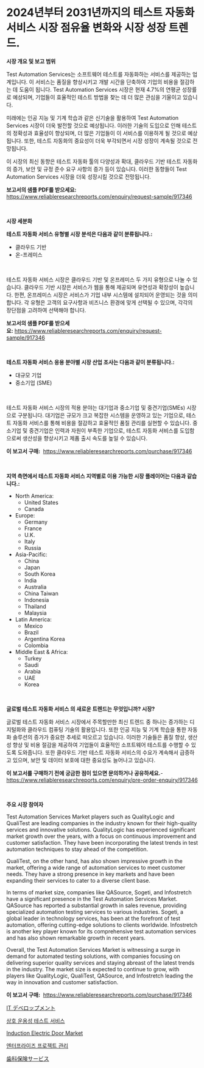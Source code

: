 <p><h1>2024년부터 2031년까지의 테스트 자동화 서비스 시장 점유율 변화와 시장 성장 트렌드.</h1></p><p><strong>시장 개요 및 보고 범위</strong></p>
<p><p>Test Automation Services는 소프트웨어 테스트를 자동화하는 서비스를 제공하는 업계입니다. 이 서비스는 품질을 향상시키고 개발 시간을 단축하여 기업의 비용을 절감하는 데 도움이 됩니다. Test Automation Services 시장은 현재 4.7%의 연평균 성장률로 예상되며, 기업들이 효율적인 테스트 방법을 찾는 데 더 많은 관심을 기울이고 있습니다.</p><p>미래에는 인공 지능 및 기계 학습과 같은 신기술을 활용하여 Test Automation Services 시장이 더욱 발전할 것으로 예상됩니다. 이러한 기술의 도입으로 인해 테스트의 정확성과 효율성이 향상되며, 더 많은 기업들이 이 서비스를 이용하게 될 것으로 예상됩니다. 또한, 테스트 자동화의 중요성이 더욱 부각되면서 시장 성장이 계속될 것으로 전망됩니다.</p><p>이 시장의 최신 동향은 테스트 자동화 툴의 다양성과 확대, 클라우드 기반 테스트 자동화의 증가, 보안 및 규정 준수 요구 사항의 증가 등이 있습니다. 이러한 동향들이 Test Automation Services 시장을 더욱 성장시킬 것으로 전망됩니다.</p></p>
<p><strong>보고서의 샘플 PDF를 받으세요:</strong> <a href="https://www.reliableresearchreports.com/enquiry/request-sample/917346">https://www.reliableresearchreports.com/enquiry/request-sample/917346</a></p>
<p>&nbsp;</p>
<p><strong>시장 세분화</strong></p>
<p><strong>테스트 자동화 서비스 유형별 시장 분석은 다음과 같이 분류됩니다.:</strong></p>
<p><ul><li>클라우드 기반</li><li>온-프레미스</li></ul></p>
<p>&nbsp;</p>
<p><p>테스트 자동화 서비스 시장은 클라우드 기반 및 온프레미스 두 가지 유형으로 나눌 수 있습니다. 클라우드 기반 시장은 서비스가 웹을 통해 제공되며 유연성과 확장성이 높습니다. 한편, 온프레미스 시장은 서비스가 기업 내부 시스템에 설치되어 운영되는 것을 의미합니다. 각 유형은 고객의 요구사항과 비즈니스 환경에 맞게 선택될 수 있으며, 각각의 장단점을 고려하여 선택해야 합니다.</p></p>
<p><strong>보고서의 샘플 PDF를 받으세요:</strong>&nbsp;<a href="https://www.reliableresearchreports.com/enquiry/request-sample/917346">https://www.reliableresearchreports.com/enquiry/request-sample/917346</a></p>
<p>&nbsp;</p>
<p><strong> 테스트 자동화 서비스 응용 분야별 시장 산업 조사는 다음과 같이 분류됩니다.:</strong></p>
<p><ul><li>대규모 기업</li><li>중소기업 (SME)</li></ul></p>
<p>&nbsp;</p>
<p><p>테스트 자동화 서비스 시장의 적용 분야는 대기업과 중소기업 및 중견기업(SMEs) 시장으로 구분됩니다. 대기업은 규모가 크고 복잡한 시스템을 운영하고 있는 기업으로, 테스트 자동화 서비스를 통해 비용을 절감하고 효율적인 품질 관리를 실현할 수 있습니다. 중소기업 및 중견기업은 인력과 자원이 부족한 기업으로, 테스트 자동화 서비스를 도입함으로써 생산성을 향상시키고 제품 출시 속도를 높일 수 있습니다.</p></p>
<p><strong>이 보고서 구매:</strong>&nbsp; <a href="https://www.reliableresearchreports.com/purchase/917346">https://www.reliableresearchreports.com/purchase/917346</a></p>
<p>&nbsp;</p>
<p><strong>지역 측면에서 테스트 자동화 서비스 지역별로 이용 가능한 시장 플레이어는 다음과 같습니다.:</strong></p>
<p><ul>
    <li>
        North America:
        <ul>
            <li>United States</li>
            <li>Canada</li>
        </ul>
    </li>
    <li>
        Europe:
        <ul>
            <li>Germany</li>
            <li>France</li>
            <li>U.K.</li>
            <li>Italy</li>
            <li>Russia</li>
        </ul>
    </li>
    <li>
        Asia-Pacific:
        <ul>
            <li>China</li>
            <li>Japan</li>
            <li>South Korea</li>
            <li>India</li>
            <li>Australia</li>
            <li>China Taiwan</li>
            <li>Indonesia</li>
            <li>Thailand</li>
            <li>Malaysia</li>
        </ul>
    </li>
    <li>
        Latin America:
        <ul>
            <li>Mexico</li>
            <li>Brazil</li>
            <li>Argentina Korea</li>
            <li>Colombia</li>
        </ul>
    </li>
    <li>
        Middle East & Africa:
        <ul>
            <li>Turkey</li>
            <li>Saudi</li>
            <li>Arabia</li>
            <li>UAE</li>
            <li>Korea</li>
        </ul>
    </li>
    </ul></p>
<p>&nbsp;</p>
<p><strong>글로벌 테스트 자동화 서비스 의 새로운 트렌드는 무엇입니까? 시장?</strong></p>
<p><p>글로벌 테스트 자동화 서비스 시장에서 주목할만한 최신 트렌드 중 하나는 증가하는 디지털화와 클라우드 컴퓨팅 기술의 활용입니다. 또한 인공 지능 및 기계 학습을 통한 자동화 솔루션의 증가가 중요한 추세로 떠오르고 있습니다. 이러한 기술들은 품질 향상, 생산성 향상 및 비용 절감을 제공하여 기업들이 효율적인 소프트웨어 테스트를 수행할 수 있도록 도와줍니다. 또한 클라우드 기반 테스트 자동화 서비스의 수요가 계속해서 급증하고 있으며, 보안 및 데이터 보호에 대한 중요성도 늘어나고 있습니다.</p></p>
<p><strong>이 보고서를 구매하기 전에 궁금한 점이 있으면 문의하거나 공유하세요.</strong>- <a href="https://www.reliableresearchreports.com/enquiry/pre-order-enquiry/917346">https://www.reliableresearchreports.com/enquiry/pre-order-enquiry/917346</a></p>
<p>&nbsp;</p>
<p><strong>주요 시장 참여자</strong></p>
<p><p>Test Automation Services Market players such as QualityLogic and QualiTest are leading companies in the industry known for their high-quality services and innovative solutions. QualityLogic has experienced significant market growth over the years, with a focus on continuous improvement and customer satisfaction. They have been incorporating the latest trends in test automation techniques to stay ahead of the competition.</p><p>QualiTest, on the other hand, has also shown impressive growth in the market, offering a wide range of automation services to meet customer needs. They have a strong presence in key markets and have been expanding their services to cater to a diverse client base.</p><p>In terms of market size, companies like QASource, Sogeti, and Infostretch have a significant presence in the Test Automation Services Market. QASource has reported a substantial growth in sales revenue, providing specialized automation testing services to various industries. Sogeti, a global leader in technology services, has been at the forefront of test automation, offering cutting-edge solutions to clients worldwide. Infostretch is another key player known for its comprehensive test automation services and has also shown remarkable growth in recent years.</p><p>Overall, the Test Automation Services Market is witnessing a surge in demand for automated testing solutions, with companies focusing on delivering superior quality services and staying abreast of the latest trends in the industry. The market size is expected to continue to grow, with players like QualityLogic, QualiTest, QASource, and Infostretch leading the way in innovation and customer satisfaction.</p></p>
<p><strong>이 보고서 구매:</strong>&nbsp;&nbsp;<a href="https://www.reliableresearchreports.com/purchase/917346">https://www.reliableresearchreports.com/purchase/917346</a></p>
<p><p><a href="https://github.com/zekaoe592392/Market-Research-Report-List-1/blob/main/9769076183245.md">IT デベロップメント</a></p><p><a href="https://github.com/vs10l4sfg5c/Market-Research-Report-List-1/blob/main/2519007183301.md">상호 운용성 테스트 서비스</a></p><p><a href="https://issuu.com/reportprime-2/docs/induction-electric-door-market-size-2030.pptx">Induction Electric Door Market</a></p><p><a href="https://github.com/crfsywufhm81415/Market-Research-Report-List-1/blob/main/8289241183300.md">엔터프라이즈 프로젝트 관리</a></p><p><a href="https://github.com/cnnriuez22368/Market-Research-Report-List-1/blob/main/3084534183246.md">歯科保険サービス</a></p></p>
